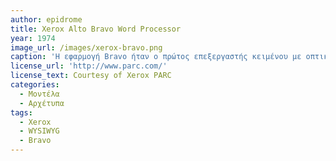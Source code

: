 ```yaml
---
author: epidrome
title: Xerox Alto Bravo Word Processor
year: 1974
image_url: /images/xerox-bravo.png
caption: 'Η εφαρμογή Bravo ήταν ο πρώτος επεξεργαστής κειμένου με οπτική απεικόνιση στις αρχές της δεκαετίας του 1970 και λειτουργούσε στον υπολογιστή Xerox Alto που είχε οθόνη σε θέση πορτρέτου. Η είσοδος από την πλευρά του χρήστη ήταν *τροπική*, κάτι που βελτιώθηκε στον διάδοχο του, το Gypsy.'
license_url: 'http://www.parc.com/'
license_text: Courtesy of Xerox PARC
categories:
  - Μοντέλα
  - Αρχέτυπα
tags:
  - Xerox
  - WYSIWYG
  - Bravo
---
```

